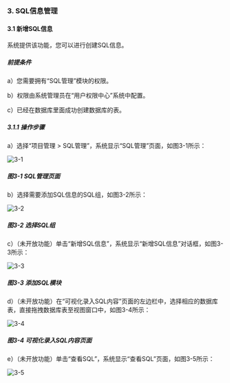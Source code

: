 ### 3. SQL信息管理

#### 3.1 新增SQL信息

系统提供该功能，您可以进行创建SQL信息。

##### 前提条件

a）您需要拥有“SQL管理”模块的权限。

b）权限由系统管理员在“用户权限中心”系统中配置。

c）已经在数据库里面成功创建数据库的表。

##### 3.1.1 操作步骤

a）选择“项目管理 > SQL管理”，系统显示“SQL管理”页面，如图3-1所示：

![3-1](https://www.feisuanyz.com/fsimage/zc-image/9-22_img.png)

##### 图3-1 SQL管理页面

b）选择需要添加SQL信息的SQL组，如图3-2所示：

![3-2](https://www.feisuanyz.com/fsimage/zc-image/9-23_img.png)

##### 图3-2 选择SQL组

c）（未开放功能）单击“新增SQL信息”，系统显示“新增SQL信息”对话框，如图3-3所示：

![3-3](https://www.feisuanyz.com/fsimage/zc-image/9-24_img.png)

##### 图3-3 添加SQL模块

d）（未开放功能）在“可视化录入SQL内容”页面的左边栏中，选择相应的数据库表，直接拖拽数据库表至视图窗口中，如图3-4所示：

![3-4](https://www.feisuanyz.com/fsimage/zc-image/9-25_img.png)

##### 图3-4 可视化录入SQL内容页面

e）（未开放功能）单击“查看SQL”，系统显示“查看SQL”页面，如图3-5所示：

![3-5](https://www.feisuanyz.com/fsimage/zc-image/9-26_img.png)
